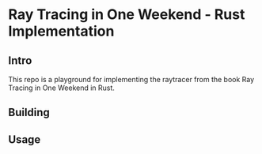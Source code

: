 
Ray Tracing in One Weekend - Rust Implementation
====================================================================================================

Intro
------------------
This repo is a playground for implementing the raytracer from the book Ray Tracing in One Weekend in Rust.


Building
---------------------



Usage
---------------------